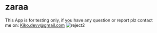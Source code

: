 # zaraa
This App is for testing only, if you have any question or report plz contact me on: Kiko.devv@gmail.com
![reject2](https://user-images.githubusercontent.com/103362419/236671050-fae245e4-d2da-4b4f-bb3a-e4ac2730b25f.png)
